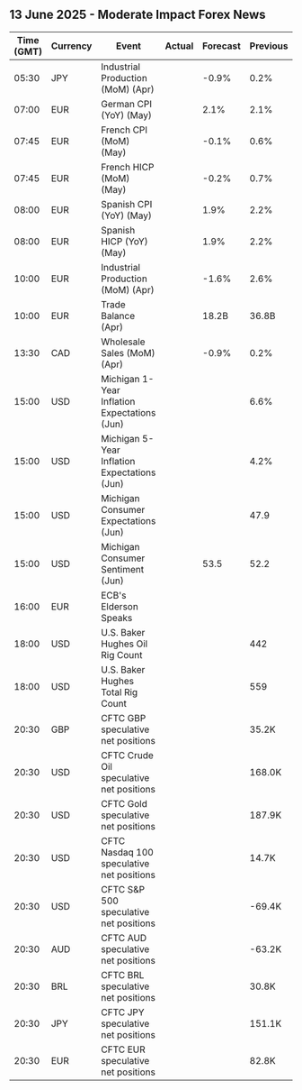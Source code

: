 ## 13 June 2025 - Moderate Impact Forex News

| Time (GMT) | Currency | Event | Actual | Forecast | Previous |
|------|----------|-------|--------|----------|----------|
| 05:30 | JPY | Industrial Production (MoM) (Apr) |  | -0.9% | 0.2% |
| 07:00 | EUR | German CPI (YoY) (May) |  | 2.1% | 2.1% |
| 07:45 | EUR | French CPI (MoM) (May) |  | -0.1% | 0.6% |
| 07:45 | EUR | French HICP (MoM) (May) |  | -0.2% | 0.7% |
| 08:00 | EUR | Spanish CPI (YoY) (May) |  | 1.9% | 2.2% |
| 08:00 | EUR | Spanish HICP (YoY) (May) |  | 1.9% | 2.2% |
| 10:00 | EUR | Industrial Production (MoM) (Apr) |  | -1.6% | 2.6% |
| 10:00 | EUR | Trade Balance (Apr) |  | 18.2B | 36.8B |
| 13:30 | CAD | Wholesale Sales (MoM) (Apr) |  | -0.9% | 0.2% |
| 15:00 | USD | Michigan 1-Year Inflation Expectations (Jun) |  |  | 6.6% |
| 15:00 | USD | Michigan 5-Year Inflation Expectations (Jun) |  |  | 4.2% |
| 15:00 | USD | Michigan Consumer Expectations (Jun) |  |  | 47.9 |
| 15:00 | USD | Michigan Consumer Sentiment (Jun) |  | 53.5 | 52.2 |
| 16:00 | EUR | ECB's Elderson Speaks |  |  |  |
| 18:00 | USD | U.S. Baker Hughes Oil Rig Count |  |  | 442 |
| 18:00 | USD | U.S. Baker Hughes Total Rig Count |  |  | 559 |
| 20:30 | GBP | CFTC GBP speculative net positions |  |  | 35.2K |
| 20:30 | USD | CFTC Crude Oil speculative net positions |  |  | 168.0K |
| 20:30 | USD | CFTC Gold speculative net positions |  |  | 187.9K |
| 20:30 | USD | CFTC Nasdaq 100 speculative net positions |  |  | 14.7K |
| 20:30 | USD | CFTC S&P 500 speculative net positions |  |  | -69.4K |
| 20:30 | AUD | CFTC AUD speculative net positions |  |  | -63.2K |
| 20:30 | BRL | CFTC BRL speculative net positions |  |  | 30.8K |
| 20:30 | JPY | CFTC JPY speculative net positions |  |  | 151.1K |
| 20:30 | EUR | CFTC EUR speculative net positions |  |  | 82.8K |
